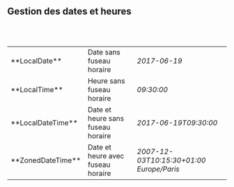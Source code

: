 ## Gestion des dates et heures
<br><br>
<table>
  <tr>
    <td>**LocalDate**</td>
    <td>Date sans fuseau horaire</td>
    <td><i>2017-06-19</i></td>
  </tr>
  <tr>
    <td>**LocalTime**</td>
    <td>Heure sans fuseau horaire</td>
    <td><i>09:30:00</i></td>
  </tr>
  <tr>
    <td>**LocalDateTime**</td>
    <td>Date et heure sans fuseau horaire</td>
    <td><i>2017-06-19T09:30:00</i></td>
  </tr>
  <tr>
    <td>**ZonedDateTime**</td>
    <td>Date et heure avec fuseau horaire</td>
    <td><i>2007-12-03T10:15:30+01:00 Europe/Paris</i></td>
  </tr>
</table>
<br><br>